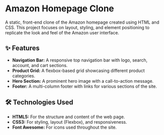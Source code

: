 # Amazon Homepage Clone

A static, front-end clone of the Amazon homepage created using HTML and CSS. This project focuses on layout, styling, and element positioning to replicate the look and feel of the Amazon user interface.


## ✨ Features

- **Navigation Bar:** A responsive top navigation bar with logo, search, account, and cart sections.
- **Product Grid:** A flexbox-based grid showcasing different product categories.
- **Hero Section:** A prominent hero image with a call-to-action message.
- **Footer:** A multi-column footer with links for various sections of the site.

## 🛠️ Technologies Used

- **HTML5:** For the structure and content of the web page.
- **CSS3:** For styling, layout (Flexbox), and responsiveness.
- **Font Awesome:** For icons used throughout the site.
